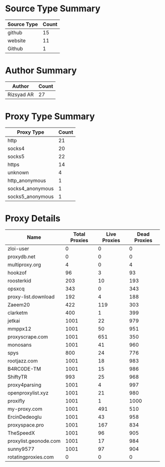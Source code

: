 # Source Type Summary

| Source Type | Count |
|-------------|-------|
| github | 15 |
| website | 11 |
| Github | 1 |


# Author Summary

| Author | Count |
|--------|-------|
| Rizsyad AR | 27 |


# Proxy Type Summary

| Proxy Type | Count |
|------------|-------|
| http | 21 |
| socks4 | 20 |
| socks5 | 22 |
| https | 14 |
| unknown | 4 |
| http_anonymous | 1 |
| socks4_anonymous | 1 |
| socks5_anonymous | 1 |


# Proxy Details

| Name | Total Proxies | Live Proxies | Dead Proxies |
|------|---------------|--------------|---------------|
| zloi-user | 0 | 0 | 0 |
| proxydb.net | 0 | 0 | 0 |
| multiproxy.org | 4 | 0 | 4 |
| hookzof | 96 | 3 | 93 |
| roosterkid | 203 | 10 | 193 |
| opsxcq | 343 | 0 | 343 |
| proxy-list.download | 192 | 4 | 188 |
| Zaeem20 | 422 | 119 | 303 |
| clarketm | 400 | 1 | 399 |
| jetkai | 1001 | 22 | 979 |
| mmppx12 | 1001 | 50 | 951 |
| proxyscrape.com | 1001 | 651 | 350 |
| monosans | 1001 | 41 | 960 |
| spys | 800 | 24 | 776 |
| rootjazz.com | 1001 | 18 | 983 |
| B4RC0DE-TM | 1001 | 15 | 986 |
| ShiftyTR | 993 | 25 | 968 |
| proxy4parsing | 1001 | 4 | 997 |
| openproxylist.xyz | 1001 | 21 | 980 |
| proxifly | 1001 | 1 | 1000 |
| my-proxy.com | 1001 | 491 | 510 |
| ErcinDedeoglu | 1001 | 43 | 958 |
| proxyspace.pro | 1001 | 167 | 834 |
| TheSpeedX | 1001 | 96 | 905 |
| proxylist.geonode.com | 1001 | 17 | 984 |
| sunny9577 | 1001 | 97 | 904 |
| rotatingproxies.com | 0 | 0 | 0 |
